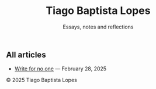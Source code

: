 <html lang="en">
<head>
  <meta charset="utf-8" />
  <meta name="viewport" content="width=device-width,initial-scale=1" />
  <link rel="stylesheet" href="styles.css" />
</head>
<body>
  <div class="site">
    <header class="site-header site-header--centered">
      <h1 class="site-title">Tiago Baptista Lopes</h1>
      <p class="site-sub">Essays, notes and reflections</p>
    </header>

  <main class="content" role="main">
      <section class="posts" aria-labelledby="posts-heading">
        <h2 id="posts-heading" class="posts-heading">All articles</h2>

   <ul class="post-list">
          <li class="post-list-item">
            <a class="post-link" href="Articles/write-for-no-one/write-for-no-one.html">Write for no one</a>
            <span class="post-meta"> — <time datetime="2025-02-28">February 28, 2025</time></span>
          </li>
        </ul>
      </section>
    </main>
    <footer class="site-footer">
      <p>© <span id="year">2025</span> Tiago Baptista Lopes</p>
    </footer>
  </div>
</body>
</html>
